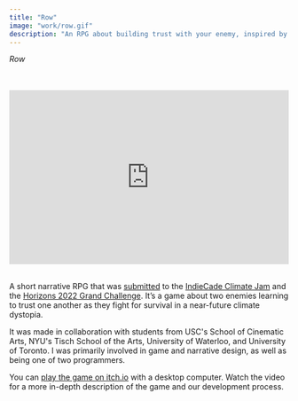 ```yaml
---
title: "Row"
image: "work/row.gif"
description: "An RPG about building trust with your enemy, inspired by the climate crisis"
---
```


_Row_
&nbsp;  
&nbsp;  
&nbsp;  

<div style="position:relative;padding-bottom:56.25%;padding-top:30px;height:0;overflow:hidden;">
  <iframe style="position:absolute;top:0;left:0;width:100%;height:100%;" src="https://youtu.be/CKM3V3eeFHs" parameters="rel=0&modestbranding=1&autohide=1" frameborder="0" allow="accelerometer; autoplay; encrypted-media; gyroscope; picture-in-picture" allowfullscreen></iframe>
</div>
&nbsp;  
&nbsp;  
&nbsp;  

A short narrative RPG that was [submitted](https://itch.io/jam/climate-jam-2022/rate/1511021) to the [IndieCade Climate Jam](https://www.indiecade.com/climate-jam/) and the [Horizons 2022 Grand Challenge](https://www.indiecade.com/horizons-2022-grand-challenge/). It’s a game about two enemies learning to trust one another as they fight for survival in a near-future climate dystopia. 

It was made in collaboration with students from USC's School of Cinematic Arts, NYU's Tisch School of the Arts, University of Waterloo, and University of Toronto. I was primarily involved in game and narrative design, as well as being one of two programmers.

You can [play the game on itch.io](https://canarybenn.itch.io/row) with a desktop computer. Watch the video for a more in-depth description of the game and our development process.
&nbsp;  
&nbsp;  
&nbsp;  
&nbsp;  
&nbsp;  
&nbsp;  
&nbsp;  
&nbsp;  
&nbsp;  
<div>    </div>
